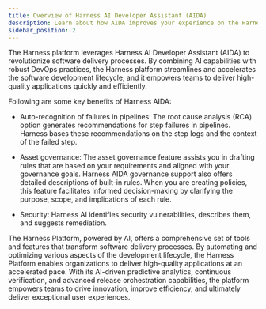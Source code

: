 ```yaml
---
title: Overview of Harness AI Developer Assistant (AIDA)
description: Learn about how AIDA improves your experience on the Harness platform.
sidebar_position: 2
---
```


The Harness platform leverages Harness AI Developer Assistant (AIDA) to revolutionize software delivery processes. By combining AI capabilities with robust DevOps practices, the Harness platform streamlines and accelerates the software development lifecycle, and it empowers teams to deliver high-quality applications quickly and efficiently.



Following are some key benefits of Harness AIDA:

- Auto-recognition of failures in pipelines: The root cause analysis (RCA) option generates recommendations for step failures in pipelines. Harness bases these recommendations on the step logs and the context of the failed step.

- Asset governance: The asset governance feature assists you in drafting rules that are based on your requirements and aligned with your governance goals. Harness AIDA governance support also offers detailed descriptions of built-in rules. When you are creating policies, this feature facilitates informed decision-making by clarifying the purpose, scope, and implications of each rule.
  
- Security: Harness AI identifies security vulnerabilities, describes them, and suggests remediation.

The Harness Platform, powered by AI, offers a comprehensive set of tools and features that transform software delivery processes. By automating and optimizing various aspects of the development lifecycle, the Harness Platform enables organizations to deliver high-quality applications at an accelerated pace. With its AI-driven predictive analytics, continuous verification, and advanced release orchestration capabilities, the platform empowers teams to drive innovation, improve efficiency, and ultimately deliver exceptional user experiences.
